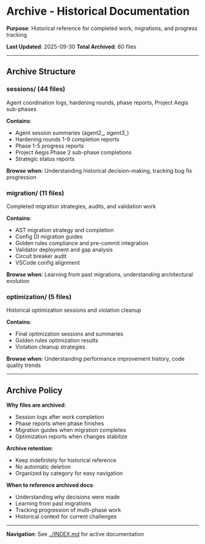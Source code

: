# Archive - Historical Documentation

**Purpose**: Historical reference for completed work, migrations, and progress tracking

**Last Updated**: 2025-09-30
**Total Archived**: 60 files

---

## Archive Structure

### sessions/ (44 files)
Agent coordination logs, hardening rounds, phase reports, Project Aegis sub-phases

**Contains**:
- Agent session summaries (agent2_*, agent3_*)
- Hardening rounds 1-9 completion reports
- Phase 1-5 progress reports
- Project Aegis Phase 2 sub-phase completions
- Strategic status reports

**Browse when**: Understanding historical decision-making, tracking bug fix progression

### migration/ (11 files)
Completed migration strategies, audits, and validation work

**Contains**:
- AST migration strategy and completion
- Config DI migration guides
- Golden rules compliance and pre-commit integration
- Validator deployment and gap analysis
- Circuit breaker audit
- VSCode config alignment

**Browse when**: Learning from past migrations, understanding architectural evolution

### optimization/ (5 files)
Historical optimization sessions and violation cleanup

**Contains**:
- Final optimization sessions and summaries
- Golden rules optimization results
- Violation cleanup strategies

**Browse when**: Understanding performance improvement history, code quality trends

---

## Archive Policy

**Why files are archived**:
- Session logs after work completion
- Phase reports when phase finishes
- Migration guides when migration completes
- Optimization reports when changes stabilize

**Archive retention**:
- Keep indefinitely for historical reference
- No automatic deletion
- Organized by category for easy navigation

**When to reference archived docs**:
- Understanding why decisions were made
- Learning from past migrations
- Tracking progression of multi-phase work
- Historical context for current challenges

---

**Navigation**: See [../INDEX.md](../INDEX.md) for active documentation
